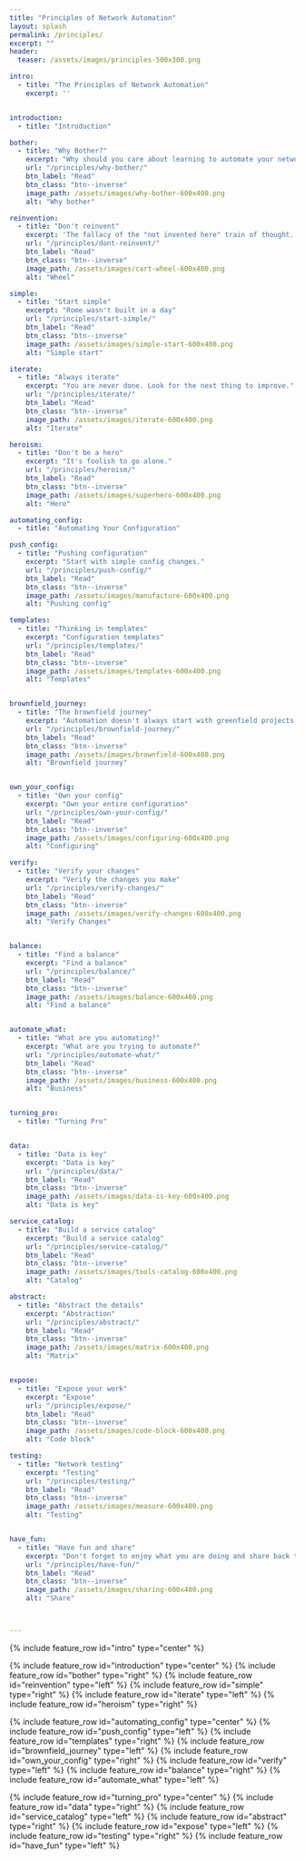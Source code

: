 ```yaml
---
title: "Principles of Network Automation"
layout: splash
permalink: /principles/
excerpt: ""
header:
  teaser: /assets/images/principles-500x300.png

intro:
  - title: "The Principles of Network Automation"
    excerpt: ''


introduction:
  - title: "Introduction"

bother:
  - title: "Why Bother?"
    excerpt: "Why should you care about learning to automate your network? Aside from the fact that it's more fun, less error prone and faster. Knowing how to do this will increase your value within your current organization, or your next one. The flip side of is that if you don't know how to configure without the cli, your value might be end of life."
    url: "/principles/why-bother/"
    btn_label: "Read"
    btn_class: "btn--inverse"
    image_path: /assets/images/why-bother-600x400.png
    alt: "Why bother"

reinvention:
  - title: "Don't reinvent"
    excerpt: 'The fallacy of the "not invented here" train of thought.'
    url: "/principles/dont-reinvent/"
    btn_label: "Read"
    btn_class: "btn--inverse"
    image_path: /assets/images/cart-wheel-600x400.png
    alt: "Wheel"

simple:
  - title: "Start simple"
    excerpt: "Rome wasn't built in a day"
    url: "/principles/start-simple/"
    btn_label: "Read"
    btn_class: "btn--inverse"
    image_path: /assets/images/simple-start-600x400.png
    alt: "Simple start"

iterate:
  - title: "Always iterate"
    excerpt: "You are never done. Look for the next thing to improve."
    url: "/principles/iterate/"
    btn_label: "Read"
    btn_class: "btn--inverse"
    image_path: /assets/images/iterate-600x400.png
    alt: "Iterate"

heroism:
  - title: "Don't be a hero"
    excerpt: "It's foolish to go alone."
    url: "/principles/heroism/"
    btn_label: "Read"
    btn_class: "btn--inverse"
    image_path: /assets/images/superhero-600x400.png
    alt: "Hero"

automating_config:
  - title: "Automating Your Configuration"

push_config:
  - title: "Pushing configuration"
    excerpt: "Start with simple config changes."
    url: "/principles/push-config/"
    btn_label: "Read"
    btn_class: "btn--inverse"
    image_path: /assets/images/manufacture-600x400.png
    alt: "Pushing config"

templates:
  - title: "Thinking in templates"
    excerpt: "Configuration templates"
    url: "/principles/templates/"
    btn_label: "Read"
    btn_class: "btn--inverse"
    image_path: /assets/images/templates-600x400.png
    alt: "Templates"


brownfield_journey:
  - title: "The brownfield journey"
    excerpt: "Automation doesn't always start with greenfield projects, how do you automate your current environment?"
    url: "/principles/brownfield-journey/"
    btn_label: "Read"
    btn_class: "btn--inverse"
    image_path: /assets/images/brownfield-600x400.png
    alt: "Brownfield journey"


own_your_config:
  - title: "Own your config"
    excerpt: "Own your entire configuration"
    url: "/principles/own-your-config/"
    btn_label: "Read"
    btn_class: "btn--inverse"
    image_path: /assets/images/configuring-600x400.png
    alt: "Configuring"

verify:
  - title: "Verify your changes"
    excerpt: "Verify the changes you make"
    url: "/principles/verify-changes/"
    btn_label: "Read"
    btn_class: "btn--inverse"
    image_path: /assets/images/verify-changes-600x400.png
    alt: "Verify Changes"


balance:
  - title: "Find a balance"
    excerpt: "Find a balance"
    url: "/principles/balance/"
    btn_label: "Read"
    btn_class: "btn--inverse"
    image_path: /assets/images/balance-600x400.png
    alt: "Find a balance"


automate_what:
  - title: "What are you automating?"
    excerpt: "What are you trying to automate?"
    url: "/principles/automate-what/"
    btn_label: "Read"
    btn_class: "btn--inverse"
    image_path: /assets/images/business-600x400.png
    alt: "Business"


turning_pro:
  - title: "Turning Pro"


data:
  - title: "Data is key"
    excerpt: "Data is key"
    url: "/principles/data/"
    btn_label: "Read"
    btn_class: "btn--inverse"
    image_path: /assets/images/data-is-key-600x400.png
    alt: "Data is key"

service_catalog:
  - title: "Build a service catalog"
    excerpt: "Build a service catalog"
    url: "/principles/service-catalog/"
    btn_label: "Read"
    btn_class: "btn--inverse"
    image_path: /assets/images/tools-catalog-600x400.png
    alt: "Catalog"

abstract:
  - title: "Abstract the details"
    excerpt: "Abstraction"
    url: "/principles/abstract/"
    btn_label: "Read"
    btn_class: "btn--inverse"
    image_path: /assets/images/matrix-600x400.png
    alt: "Matrix"


expose:
  - title: "Expose your work"
    excerpt: "Expose"
    url: "/principles/expose/"
    btn_label: "Read"
    btn_class: "btn--inverse"
    image_path: /assets/images/code-block-600x400.png
    alt: "Code block"

testing:
  - title: "Network testing"
    excerpt: "Testing"
    url: "/principles/testing/"
    btn_label: "Read"
    btn_class: "btn--inverse"
    image_path: /assets/images/measure-600x400.png
    alt: "Testing"


have_fun:
  - title: "Have fun and share"
    excerpt: "Don't forget to enjoy what you are doing and share back to the community."
    url: "/principles/have-fun/"
    btn_label: "Read"
    btn_class: "btn--inverse"
    image_path: /assets/images/sharing-600x400.png
    alt: "Share"



---
```


{% include feature_row id="intro" type="center" %}

{% include feature_row id="introduction" type="center" %}
{% include feature_row id="bother" type="right" %}
{% include feature_row id="reinvention" type="left" %}
{% include feature_row id="simple" type="right" %}
{% include feature_row id="iterate" type="left" %}
{% include feature_row id="heroism" type="right" %}

{% include feature_row id="automating_config" type="center" %}
{% include feature_row id="push_config" type="left" %}
{% include feature_row id="templates" type="right" %}
{% include feature_row id="brownfield_journey" type="left" %}
{% include feature_row id="own_your_config" type="right" %}
{% include feature_row id="verify" type="left" %}
{% include feature_row id="balance" type="right" %}
{% include feature_row id="automate_what" type="left" %}

{% include feature_row id="turning_pro" type="center" %}
{% include feature_row id="data" type="right" %}
{% include feature_row id="service_catalog" type="left" %}
{% include feature_row id="abstract" type="right" %}
{% include feature_row id="expose" type="left" %}
{% include feature_row id="testing" type="right" %}
{% include feature_row id="have_fun" type="left" %}
